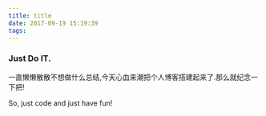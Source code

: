 ```yaml
---
title: title
date: 2017-09-19 15:19:39
tags:
---
```


### Just Do IT.

一直懒懒散散不想做什么总结,今天心血来潮把个人博客搭建起来了.那么就纪念一下把!

So, just code and just have fun!